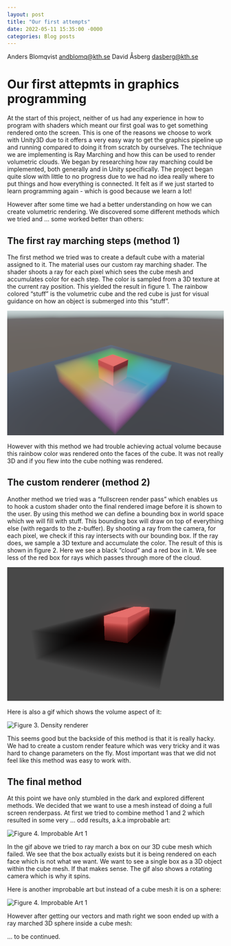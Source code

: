 ```yaml
---
layout: post
title: "Our first attempts"
date: 2022-05-11 15:35:00 -0000
categories: Blog posts
---
```

Anders Blomqvist andblomq@kth.se 
David Åsberg dasberg@kth.se 

# Our first attepmts in graphics programming

At the start of this project, neither of us had any experience in how to program
with shaders which meant our first goal was to get something rendered onto the screen.
This is one of the reasons we choose to work with Unity3D due to it offers a very easy way to get the graphics pipeline up and running compared to doing it from scratch by ourselves. The technique we are implementing is Ray Marching and how this can be used to render volumetric clouds. We began by researching how ray marching could be implemented, both generally and in Unity specifically. The project began quite slow with little to no progress due to we had no idea really where to put things and how everything is connected. It felt as if we just started to learn programming again - which is good because we learn a lot!

However after some time we had a better understanding on how we can create volumetric rendering. We discovered some different methods which we tried and … some worked better than others: 

## The first ray marching steps (method 1)
The first method we tried was to create a default cube with a material assigned to it. The material uses our custom ray marching shader. The shader shoots a ray for each pixel which sees the cube mesh and accumulates color for each step. The color is sampled from a 3D texture at the current ray position. This yielded the result in figure 1. The rainbow colored “stuff” is the volumetric cube and the red cube is just for visual guidance on how an object is submerged into this “stuff”.

![Figure 1. First ray marching test](/docs/screenshots/first-raymarch-sample.PNG)

However with this method we had trouble achieving actual volume because this rainbow color was rendered onto the faces of the cube. It was not really 3D and if you flew into the cube nothing was rendered.

## The custom renderer (method 2)

Another method we tried was a “fullscreen render pass” which enables us to hook a custom shader onto the final rendered image before it is shown to the user. By using this method we can define a bounding box in world space which we will fill with stuff. This bounding box will draw on top of everything else (with regards to the z-buffer). By shooting a ray from the camera, for each pixel, we check if this ray intersects with our bounding box. If the ray does, we sample a 3D texture and accumulate the color. The result of this is shown in figure 2. Here we see a black “cloud” and a red box in it. We see less of the red box for rays which passes through more of the cloud.

![Figure 2. First density test](/docs/screenshots/first-density-test.PNG)

Here is also a gif which shows the volume aspect of it:

![Figure 3. Density renderer](/docs/screenshots/density-render.gif)

This seems good but the backside of this method is that it is really hacky. We had to create a custom render feature which was very tricky and it was hard to change parameters on the fly. Most important was that we did not feel like this method was easy to work with.

## The final method

At this point we have only stumbled in the dark and explored different methods. We decided that we want to use a mesh instead of doing a full screen renderpass. At first we tried to combine method 1 and 2 which resulted in some very … odd results, a.k.a improbable art:

![Figure 4. Improbable Art 1](/docs/screenshots/improbable-art-1.gif)

In the gif above we tried to ray march a box on our 3D cube mesh which failed. We see that the box actually exists but it is being rendered on each face which is not what we want. We want to see a single box as a 3D object within the cube mesh. If that makes sense. The gif also shows a rotating camera which is why it spins.

Here is another improbable art but instead of a cube mesh it is on a sphere:

![Figure 4. Improbable Art 1](/docs/screenshots/improbable-art-2.gif)

However after getting our vectors and math right we soon ended up with a ray marched 3D sphere inside a cube mesh:

… to be continued.

